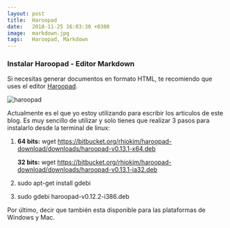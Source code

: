 ```yaml
---
layout: post
title:  Haroopad
date:   2018-11-25 16:03:30 +0300
image:  markdown.jpg
tags:   Haroopad, Markdown
---
```


### Instalar Haroopad - Editor Markdown

Si necesitas generar documentos en formato HTML, te recomiendo que uses el editor [Haroopad](http://pad.haroopress.com/).

![haroopad](/assets/img/content/markdown/haroopad-editor.png)

Actualmente es el que yo estoy utilizando para escribir los articulos de este blog. Es muy sencillo de utilizar y solo tienes que realizar 3 pasos para instalarlo desde la terminal de linux:

1. **64 bits:** wget https://bitbucket.org/rhiokim/haroopad-download/downloads/haroopad-v0.13.1-x64.deb

   **32 bits:** wget https://bitbucket.org/rhiokim/haroopad-download/downloads/haroopad-v0.13.1-ia32.deb

2. sudo apt-get install gdebi

3. sudo gdebi haroopad-v0.12.2-i386.deb

Por último, decir que también esta disponible para las plataformas de Windows y Mac.
